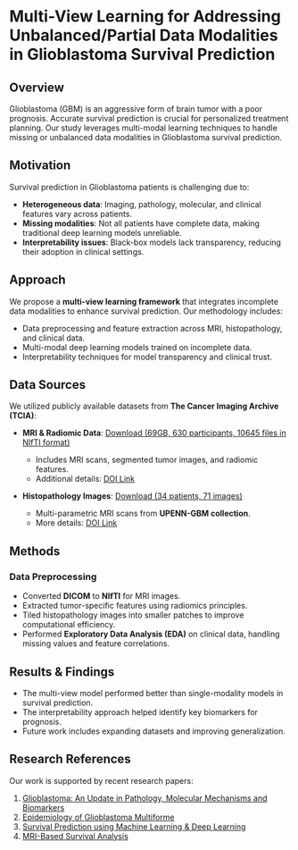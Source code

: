 # Multi-View Learning for Addressing Unbalanced/Partial Data Modalities in Glioblastoma Survival Prediction

## Overview
Glioblastoma (GBM) is an aggressive form of brain tumor with a poor prognosis. Accurate survival prediction is crucial for personalized treatment planning. Our study leverages multi-modal learning techniques to handle missing or unbalanced data modalities in Glioblastoma survival prediction.

## Motivation
Survival prediction in Glioblastoma patients is challenging due to:
- **Heterogeneous data**: Imaging, pathology, molecular, and clinical features vary across patients.
- **Missing modalities**: Not all patients have complete data, making traditional deep learning models unreliable.
- **Interpretability issues**: Black-box models lack transparency, reducing their adoption in clinical settings.

## Approach
We propose a **multi-view learning framework** that integrates incomplete data modalities to enhance survival prediction. Our methodology includes:
- Data preprocessing and feature extraction across MRI, histopathology, and clinical data.
- Multi-modal deep learning models trained on incomplete data.
- Interpretability techniques for model transparency and clinical trust.

## Data Sources
We utilized publicly available datasets from **The Cancer Imaging Archive (TCIA)**:

- **MRI & Radiomic Data**: [Download (69GB, 630 participants, 10645 files in NIfTI format)](https://faspex.cancerimagingarchive.net/aspera/faspex/public/package?context=eyJyZXNvdXJjZSI6InBhY2thZ2VzIiwidHlwZSI6ImV4dGVybmFsX2Rvd25sb2FkX3BhY2thZ2UiLCJpZCI6IjYwNCIsInBhc3Njb2RlIjoiYzJiMjI2Mzg5ZjljYWE0NWNkYjc4MzM4NWE4Yzc2MjBjNGU1NDY1MiIsInBhY2thZ2VfaWQiOiI2MDQiLCJlbWFpbCI6ImhlbHBAY2FuY2VyaW1hZ2luZ2FyY2hpdmUubmV0In0=&redirected=true)
  - Includes MRI scans, segmented tumor images, and radiomic features.
  - Additional details: [DOI Link](https://doi.org/10.7937/TCIA.709X-DN49)

- **Histopathology Images**: [Download (34 patients, 71 images)](https://faspex.cancerimagingarchive.net/aspera/faspex/public/package?context=eyJyZXNvdXJjZSI6InBhY2thZ2VzIiwidHlwZSI6ImV4dGVybmFsX2Rvd25sb2FkX3BhY2thZ2UiLCJpZCI6IjkzOCIsInBhc3Njb2RlIjoiZGU4NmU1NDViMzExZTczMmU4YjVmYTQyNzlkZGYyNjUzOGY1MWY1NSIsInBhY2thZ2VfaWQiOiI5MzgiLCJlbWFpbCI6ImhlbHBAY2FuY2VyaW1hZ2luZ2FyY2hpdmUubmV0In0=&redirected=true)
  - Multi-parametric MRI scans from **UPENN-GBM collection**.
  - More details: [DOI Link](https://doi.org/10.7937/TCIA.709X-DN49)

## Methods
### Data Preprocessing
- Converted **DICOM** to **NIfTI** for MRI images.
- Extracted tumor-specific features using radiomics principles.
- Tiled histopathology images into smaller patches to improve computational efficiency.
- Performed **Exploratory Data Analysis (EDA)** on clinical data, handling missing values and feature correlations.

## Results & Findings
- The multi-view model performed better than single-modality models in survival prediction.
- The interpretability approach helped identify key biomarkers for prognosis.
- Future work includes expanding datasets and improving generalization.

## Research References
Our work is supported by recent research papers:
1. [Glioblastoma: An Update in Pathology, Molecular Mechanisms and Biomarkers](https://academic.oup.com/noa/article/6/1/vdae122/7712392)
2. [Epidemiology of Glioblastoma Multiforme](https://pubmed.ncbi.nlm.nih.gov/39156618/)
3. [Survival Prediction using Machine Learning & Deep Learning](https://pmc.ncbi.nlm.nih.gov/articles/PMC10522528/)
4. [MRI-Based Survival Analysis](https://bmccancer.biomedcentral.com/articles/10.1186/s12885-024-13320-4#citeas)

